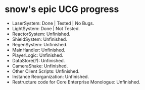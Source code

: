 
# snow's epic UCG progress

- LaserSystem: Done | Tested | No Bugs.
- LightSystem: Done | Not Tested.
- ReactorSystem: Unfinished.
- ShieldSystem: Unfinished.
- RegenSystem: Unfinished.
- MainHandler: Unfinished.
- PlayerLogic: Unfinished.
- DataStore(?): Unfinished.
- CameraShake: Unfinished.
- Other Client Scripts: Unfinished.
- Instance Reorganization: Unfinished.
- Restructure code for Core Enterprise Monologue: Unfinished.
